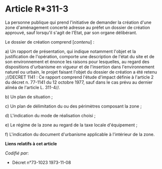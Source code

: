 # Article R*311-3

La personne publique qui prend l'initiative de demander la création d'une zone d'aménagement concerté adresse au préfet un
dossier de création approuvé, sauf lorsqu'il s'agit de l'Etat, par son organe délibérant.

Le dossier de création comprend [*contenu*] :

a) Un rapport de présentation, qui indique notamment l'objet et la justification de l'opération, comporte une description de
l'état du site et de son environnement et énonce les raisons pour lesquelles, au regard des dispositions d'urbanisme en
vigueur et de l'insertion dans l'environnement naturel ou urbain, le projet faisant l'objet du dossier de création a été
retenu ;//DECRET 1141 : Ce rapport comprend l'étude d'impact définie à l'article 2 du décret n. 77-1141 du 12 octobre 1977,
sauf dans le cas prévu au dernier alinéa de l'article L. 311-4//.

b) Un plan de situation ;

c) Un plan de délimitation du ou des périmètres composant la zone ;

d) L'indication du mode de réalisation choisi ;

e) Le régime de la zone au regard de la taxe locale d'équipement ;

f) L'indication du document d'urbanisme applicable à l'intérieur de la zone.

**Liens relatifs à cet article**

_Codifié par_:

  - Décret n°73-1023 1973-11-08
